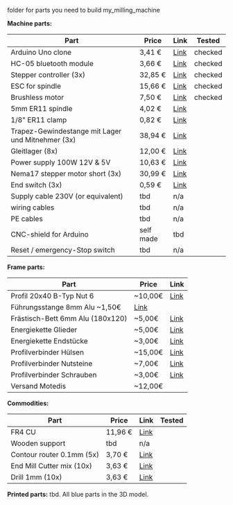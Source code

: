 folder for parts you need to build my_milling_machine


**Machine parts:**

Part | Price | Link | Tested
--- | --- | --- | ---
Arduino Uno clone | 3,41 € | [Link](https://www.banggood.com/UNO-R3-ATmega328P-Development-Board-For-Arduino-No-Cable-p-964163.html) | checked
HC-05 bluetooth module | 3,66 € | [Link](https://www.banggood.com/de/3Pcs-HC-05-Wireless-Bluetooth-Serial-Transceiver-Module-For-Arduino-p-1011725.html) | checked
Stepper controller (3x) | 32,85 € | [Link](http://www.watterott.com/de/SilentStepStick-TMC2130) | checked
ESC for spindle | 15,66 € | [Link](https://www.amazon.de/gp/product/B07661T5N2/ref=oh_aui_detailpage_o00_s02?ie=UTF8&psc=1) | checked
Brushless motor | 7,50 € | [Link](https://www.amazon.de/LHI-MT2204%E2%85%A1-Brushless-Quadcopter-Multicopter/dp/B01E3OT7NE/ref=sr_1_1?ie=UTF8&qid=1516964647&sr=8-1&keywords=brushless+motor+lhi) | checked
5mm ER11 spindle | 4,02 € | [Link](https://www.banggood.com/ER11A-5mm-Extension-Rod-Holder-Motor-Shaft-Collet-Chuck-Tool-Holder-CNC-Milling-p-1073852.html) | 
1/8" ER11 clamp | 0,82 € | [Link](https://www.banggood.com/ER11-18-Inch-Spring-Collet-for-CNC-Milling-Lathe-Tool-p-1080679.html) |
Trapez-Gewindestange  mit Lager und Mitnehmer (3x) | 38,94 € | [Link](https://www.amazon.de/gp/product/B06Y583KK4/ref=ox_sc_act_title_2?smid=AK9FVUO3F9GPF&psc=1) | 
Gleitlager (8x) | 12,00 € | [Link](https://www.amazon.de/gp/product/B06WD7M4ZJ/ref=ox_sc_act_title_3?smid=A2LZ0UUKEAXYKL&psc=1) |
Power supply 100W 12V & 5V | 10,63 € | [Link](https://www.banggood.com/5V12V24V-Power-Supply-Box-For-large-Game-Consoles-p-1120203.html) | 
Nema17 stepper motor short (3x) | 30,99 € | [Link](https://www.amazon.de/Beauty-Star-Schrittmotor-Haltemomentf%C3%BCr-Halterung/dp/B07784Y8ML/ref=pd_rhf_gw_p_img_3?_encoding=UTF8&psc=1) |
End switch (3x) | 0,59 € | [Link](https://www.amazon.de/gp/product/B00U8MPFLO/ref=oh_aui_search_detailpage?ie=UTF8&psc=1) |
Supply cable 230V (or equivalent) | tbd | n/a |
wiring cables | tbd | n/a |
PE cables | tbd | n/a |
CNC-shield for Arduino | self made | tbd | 
Reset / emergency-Stop switch | tbd | n/a |



**Frame parts:**

Part | Price | Link 
--- | --- | --- 
Profil 20x40 B-Typ Nut 6 | ~10,00€ |	[Link](https://www.motedis.com/)
Führungsstange 8mm Alu  ~1,50€ |	[Link](https://www.motedis.com/)
Frästisch-Bett 6mm Alu (180x120) |	~5,00€ |	[Link](https://www.motedis.com/)
Energiekette Glieder |	~5,00€ |	[Link](https://www.motedis.com/)
Energiekette Endstücke |	~3,00€ |	[Link](https://www.motedis.com/)
Profilverbinder Hülsen |	~15,00€ |	[Link](https://www.motedis.com/)
Profilverbinder Nutsteine |	~7,00€ |	[Link](https://www.motedis.com/)
Profilverbinder Schrauben |	~3,00€ |	[Link](https://www.motedis.com/)
Versand Motedis |	~12,00€ |	



**Commodities:**

Part | Price | Link | Tested
--- | --- | --- | ---
FR4 CU | 11,96 € | [Link](https://www.banggood.com/10Pcs-1_5MM-CCL-1015-FR4-Glass-Fiber-Board-PCB-Circuit-Board-p-962233.html) |
Wooden support | tbd | n/a | 
Contour router 0.1mm (5x) | 3,70 € | [Link](https://www.banggood.com/5pcs-0_1mm-15-Degree-Titanium-Coated-Carbide-Flat-Bottom-PCB-Engraving-Bit-CNC-Router-Tool-p-1034790.html) |
End Mill Cutter mix (10x) | 3,63 € | [Link](https://www.banggood.com/10pcs-11_522_53mm-Carbide-End-Mill-Cutter-PCB-Drill-Bits-p-1090388.html) | 
Drill 1mm (10x) | 3,63 € | [Link](https://www.banggood.com/10pcs-1_0mm-Mini-PCB-Drill-Bits-Tungsten-Steel-For-CNC-Print-Circuit-Board-p-995198.html) |



**Printed parts:**
tbd. All blue parts in the 3D model. 

